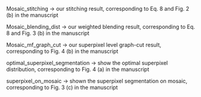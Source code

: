 Mosaic_stitching -> our stitching result, corresponding to Eq. 8 and Fig. 2 (b) in the manuscript

Mosaic_blending_dist -> our weighted blending result, corresponding to Eq. 8 and Fig. 3 (b) in the manuscript

Mosaic_mf_graph_cut -> our superpixel level graph-cut result, corresponding to Fig. 4 (b) in the manuscript

optimal_superpixel_segmentation -> show the optimal superpixel distribution, corresponding to Fig. 4 (a) in the manuscript

superpixel_on_mosaic -> shown the superpixel segmentation on mosaic, corresponding to Fig. 3 (c) in the manuscript


